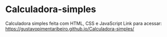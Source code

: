 # Calculadora-simples
 Calculadora simples feita com HTML, CSS e JavaScript
 Link para acessar: https://gustavopimentaribeiro.github.io/Calculadora-simples/
